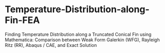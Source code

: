 # Temperature-Distribution-along-Fin-FEA
Finding Temperature Distribution along a Truncated Conical Fin using Mathematica: Comparison between Weak Form Galerkin (WFG), Rayleigh Ritz (RR), Abaqus / CAE, and Exact Solution
